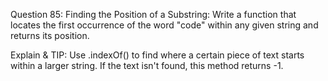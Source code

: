 Question 85: Finding the Position of a Substring: Write a function that locates the first occurrence of the word "code" within any given string and returns its position.

Explain & TIP: Use .indexOf() to find where a certain piece of text starts within a larger string. If the text isn't found, this method returns -1.
